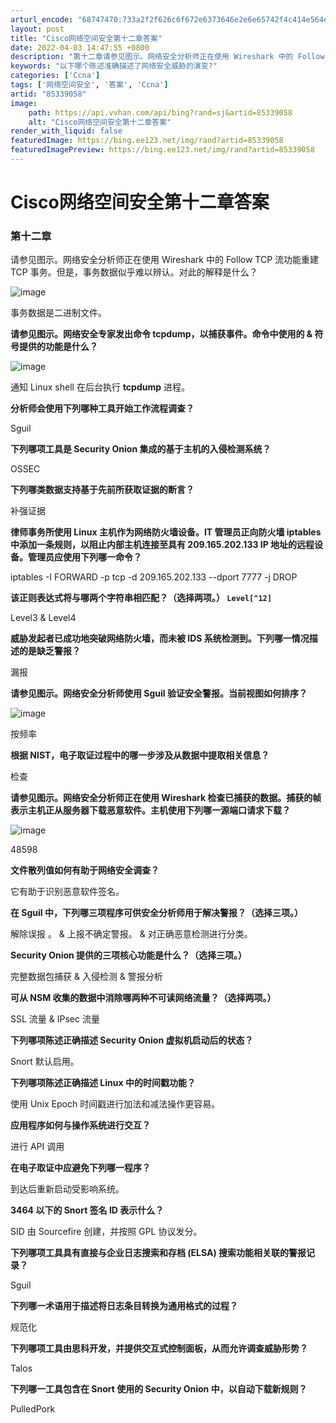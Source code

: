 ```yaml
---
arturl_encode: "68747470:733a2f2f626c6f672e6373646e2e6e65742f4c414e564e414c:2f61727469636c652f64657461696c732f3835333339303538"
layout: post
title: "Cisco网络空间安全第十二章答案"
date: 2022-04-03 14:47:55 +0800
description: "第十二章请参见图示。网络安全分析师正在使用 Wireshark 中的 Follow TCP 流功能重"
keywords: "以下哪个陈述准确描述了网络安全威胁的演变?"
categories: ['Ccna']
tags: ['网络空间安全', '答案', 'Ccna']
artid: "85339058"
image:
    path: https://api.vvhan.com/api/bing?rand=sj&artid=85339058
    alt: "Cisco网络空间安全第十二章答案"
render_with_liquid: false
featuredImage: https://bing.ee123.net/img/rand?artid=85339058
featuredImagePreview: https://bing.ee123.net/img/rand?artid=85339058
---
```


# Cisco网络空间安全第十二章答案

### 第十二章

请参见图示。网络安全分析师正在使用 Wireshark 中的 Follow TCP 流功能重建 TCP 事务。但是，事务数据似乎难以辨认。对此的解释是什么？

![image](https://i-blog.csdnimg.cn/blog_migrate/58e93386112f2412f52af8795cc87b16.png)

事务数据是二进制文件。

**请参见图示。网络安全专家发出命令 tcpdump，以捕获事件。命令中使用的 & 符号提供的功能是什么？**

![image](https://i-blog.csdnimg.cn/blog_migrate/a1acf0551f6b491604cb60cf8bae5a24.png)

通知 Linux shell 在后台执行
**tcpdump**
进程。

**分析师会使用下列哪种工具开始工作流程调查？**

Sguil

**下列哪项工具是 Security Onion 集成的基于主机的入侵检测系统？**

OSSEC

**下列哪类数据支持基于先前所获取证据的断言？**

补强证据

**律师事务所使用 Linux 主机作为网络防火墙设备。IT 管理员正向防火墙 iptables 中添加一条规则，以阻止内部主机连接至具有 209.165.202.133 IP 地址的远程设备。管理员应使用下列哪一命令？**

iptables -I FORWARD -p tcp -d 209.165.202.133 --dport 7777 -j DROP

**该正则表达式将与哪两个字符串相匹配？（选择两项。）
`Level[^12]`**

Level3 & Level4

**威胁发起者已成功地突破网络防火墙，而未被 IDS 系统检测到。下列哪一情况描述的是缺乏警报？**

漏报

**请参见图示。网络安全分析师使用 Sguil 验证安全警报。当前视图如何排序？**

![image](https://i-blog.csdnimg.cn/blog_migrate/9abcfedd27c13d7d3db8fc9d8572a658.png)

按频率

**根据 NIST，电子取证过程中的哪一步涉及从数据中提取相关信息？**

检查

**请参见图示。网络安全分析师正在使用 Wireshark 检查已捕获的数据。捕获的帧表示主机正从服务器下载恶意软件。主机使用下列哪一源端口请求下载？**

![image](https://i-blog.csdnimg.cn/blog_migrate/ba18433ba0bbd9de47e50eeaa0303746.png)

48598

**文件散列值如何有助于网络安全调查？**

它有助于识别恶意软件签名。

**在 Sguil 中，下列哪三项程序可供安全分析师用于解决警报？（选择三项。）**

解除误报 。 & 上报不确定警报。 & 对正确恶意检测进行分类。

**Security Onion 提供的三项核心功能是什么？（选择三项。）**

完整数据包捕获 & 入侵检测 & 警报分析

**可从 NSM 收集的数据中消除哪两种不可读网络流量？（选择两项。）**

SSL 流量 & IPsec 流量

**下列哪项陈述正确描述 Security Onion 虚拟机启动后的状态？**

Snort 默认启用。

**下列哪项陈述正确描述 Linux 中的时间戳功能？**

使用 Unix Epoch 时间戳进行加法和减法操作更容易。

**应用程序如何与操作系统进行交互？**

进行 API 调用

**在电子取证中应避免下列哪一程序？**

到达后重新启动受影响系统。

**3464 以下的 Snort 签名 ID 表示什么？**

SID 由 Sourcefire 创建，并按照 GPL 协议发分。

**下列哪项工具具有直接与企业日志搜索和存档 (ELSA) 搜索功能相关联的警报记录？**

Sguil

**下列哪一术语用于描述将日志条目转换为通用格式的过程？**

规范化

**下列哪项工具由思科开发，并提供交互式控制面板，从而允许调查威胁形势？**

Talos

**下列哪一工具包含在 Snort 使用的 Security Onion 中，以自动下载新规则？**

PulledPork